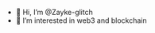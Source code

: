 - 👋 Hi, I’m @Zayke-glitch
- 👀 I’m interested in web3 and blockchain

<!---
Zayke-glitch/Zayke-glitch is a ✨ special ✨ repository because its `README.md` (this file) appears on your GitHub profile.
You can click the Preview link to take a look at your changes.
--->

